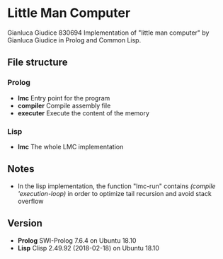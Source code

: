 # Little Man Computer

Gianluca Giudice 830694
Implementation of "little man computer" by Gianluca Giudice in Prolog and Common Lisp.

## File structure

### Prolog

- **lmc** Entry point for the program
- **compiler** Compile assembly file
- **executer** Execute the content of the memory

### Lisp

- **lmc** The whole LMC implementation

## Notes

- In the lisp implementation, the function "lmc-run" contains *(compile 'execution-loop)* in order to optimize tail recursion and avoid stack overflow

## Version

- **Prolog** SWI-Prolog 7.6.4 on Ubuntu 18.10
- **Lisp** Clisp 2.49.92 (2018-02-18) on Ubuntu 18.10
